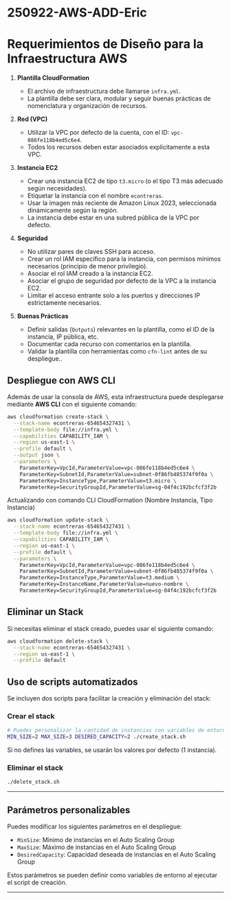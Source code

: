 # 250922-AWS-ADD-Eric
# Requerimientos de Diseño para la Infraestructura AWS

1. **Plantilla CloudFormation**
	- El archivo de infraestructura debe llamarse `infra.yml`.
	- La plantilla debe ser clara, modular y seguir buenas prácticas de nomenclatura y organización de recursos.

2. **Red (VPC)**
	- Utilizar la VPC por defecto de la cuenta, con el ID: `vpc-086fe118b4ed5c6e4`.
	- Todos los recursos deben estar asociados explícitamente a esta VPC.

3. **Instancia EC2**
	- Crear una instancia EC2 de tipo `t3.micro` (o el tipo T3 más adecuado según necesidades).
	- Etiquetar la instancia con el nombre `econtreras`.
	- Usar la imagen más reciente de Amazon Linux 2023, seleccionada dinámicamente según la región.
	- La instancia debe estar en una subred pública de la VPC por defecto.

4. **Seguridad**
	- No utilizar pares de claves SSH para acceso.
	- Crear un rol IAM específico para la instancia, con permisos mínimos necesarios (principio de menor privilegio).
	- Asociar el rol IAM creado a la instancia EC2.
	- Asociar el grupo de seguridad por defecto de la VPC a la instancia EC2.
	- Limitar el acceso entrante solo a los puertos y direcciones IP estrictamente necesarios.

5. **Buenas Prácticas**
	- Definir salidas (`Outputs`) relevantes en la plantilla, como el ID de la instancia, IP pública, etc.
	- Documentar cada recurso con comentarios en la plantilla.
	- Validar la plantilla con herramientas como `cfn-lint` antes de su despliegue..

## Despliegue con AWS CLI

Además de usar la consola de AWS, esta infraestructura puede desplegarse mediante **AWS CLI** con el siguiente comando:

```bash
aws cloudformation create-stack \
  --stack-name econtreras-654654327431 \
  --template-body file://infra.yml \
  --capabilities CAPABILITY_IAM \
  --region us-east-1 \
  --profile default \
  --output json \
  --parameters \
    ParameterKey=VpcId,ParameterValue=vpc-086fe118b4ed5c6e4 \
    ParameterKey=SubnetId,ParameterValue=subnet-0f86fb485374f9f0a \
    ParameterKey=InstanceType,ParameterValue=t3.micro \
    ParameterKey=SecurityGroupId,ParameterValue=sg-04f4c192bcfcf3f2b
```


Actualizando con comando CLI CloudFormation (Nombre Instancia, Tipo Instancia)

```bash
aws cloudformation update-stack \
  --stack-name econtreras-654654327431 \
  --template-body file://infra.yml \
  --capabilities CAPABILITY_IAM \
  --region us-east-1 \
  --profile default \
  --parameters \
    ParameterKey=VpcId,ParameterValue=vpc-086fe118b4ed5c6e4 \
    ParameterKey=SubnetId,ParameterValue=subnet-0f86fb485374f9f0a \
    ParameterKey=InstanceType,ParameterValue=t3.medium \
    ParameterKey=InstanceName,ParameterValue=nuevo-nombre \
    ParameterKey=SecurityGroupId,ParameterValue=sg-04f4c192bcfcf3f2b
```

## Eliminar un Stack

Si necesitas eliminar el stack creado, puedes usar el siguiente comando:

```bash
aws cloudformation delete-stack \
  --stack-name econtreras-654654327431 \
  --region us-east-1 \
  --profile default
```

## Uso de scripts automatizados

Se incluyen dos scripts para facilitar la creación y eliminación del stack:

### Crear el stack

```bash
# Puedes personalizar la cantidad de instancias con variables de entorno:
MIN_SIZE=2 MAX_SIZE=3 DESIRED_CAPACITY=2 ./create_stack.sh
```

Si no defines las variables, se usarán los valores por defecto (1 instancia).

### Eliminar el stack

```bash
./delete_stack.sh
```

---

## Parámetros personalizables

Puedes modificar los siguientes parámetros en el despliegue:
- `MinSize`: Mínimo de instancias en el Auto Scaling Group
- `MaxSize`: Máximo de instancias en el Auto Scaling Group
- `DesiredCapacity`: Capacidad deseada de instancias en el Auto Scaling Group

Estos parámetros se pueden definir como variables de entorno al ejecutar el script de creación.

---